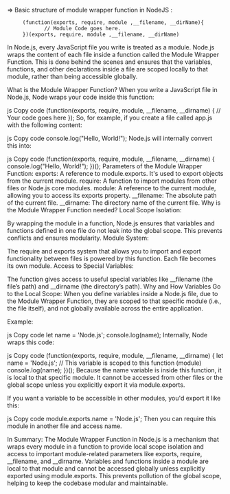 =>   Basic structure of module wrapper function in NodeJS :


         (function(exports, require, module ,__filename, __dirName){
                // Module Code goes here.
         })(exports, require, module ,__filename, __dirName)






In Node.js, every JavaScript file you write is treated as a module. Node.js wraps the content of each file inside a function called the Module Wrapper Function. This is done behind the scenes and ensures that the variables, functions, and other declarations inside a file are scoped locally to that module, rather than being accessible globally.

What is the Module Wrapper Function?
When you write a JavaScript file in Node.js, Node wraps your code inside this function:

js
Copy code
(function(exports, require, module, __filename, __dirname) {
   // Your code goes here
});
So, for example, if you create a file called app.js with the following content:

js
Copy code
console.log("Hello, World!");
Node.js will internally convert this into:

js
Copy code
(function(exports, require, module, __filename, __dirname) {
    console.log("Hello, World!");
})();
Parameters of the Module Wrapper Function:
exports: A reference to module.exports. It's used to export objects from the current module.
require: A function to import modules from other files or Node.js core modules.
module: A reference to the current module, allowing you to access its exports property.
__filename: The absolute path of the current file.
__dirname: The directory name of the current file.
Why is the Module Wrapper Function needed?
Local Scope Isolation:

By wrapping the module in a function, Node.js ensures that variables and functions defined in one file do not leak into the global scope. This prevents conflicts and ensures modularity.
Module System:

The require and exports system that allows you to import and export functionality between files is powered by this function. Each file becomes its own module.
Access to Special Variables:

The function gives access to useful special variables like __filename (the file’s path) and __dirname (the directory’s path).
Why and How Variables Go to the Local Scope:
When you define variables inside a Node.js file, due to the Module Wrapper Function, they are scoped to that specific module (i.e., the file itself), and not globally available across the entire application.

Example:

js
Copy code
let name = 'Node.js';
console.log(name);
Internally, Node wraps this code:

js
Copy code
(function(exports, require, module, __filename, __dirname) {
    let name = 'Node.js'; // This variable is scoped to this function (module)
    console.log(name);
})();
Because the name variable is inside this function, it is local to that specific module. It cannot be accessed from other files or the global scope unless you explicitly export it via module.exports.

If you want a variable to be accessible in other modules, you'd export it like this:

js
Copy code
module.exports.name = 'Node.js';
Then you can require this module in another file and access name.

In Summary:
The Module Wrapper Function in Node.js is a mechanism that wraps every module in a function to provide local scope isolation and access to important module-related parameters like exports, require, __filename, and __dirname.
Variables and functions inside a module are local to that module and cannot be accessed globally unless explicitly exported using module.exports. This prevents pollution of the global scope, helping to keep the codebase modular and maintainable.